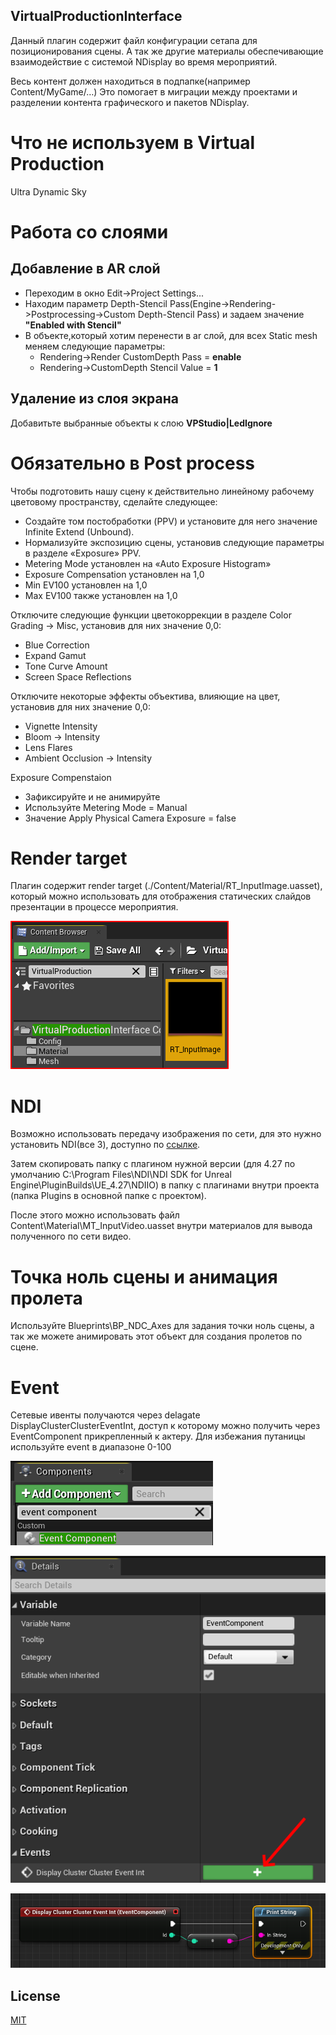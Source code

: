 ## VirtualProductionInterface

Данный плагин содержит файл конфигурации сетапа для позиционирования сцены. А так же другие материалы обеспечивающие взаимодействие с системой NDisplay во время мероприятий.

Весь контент должен находиться в подпапке(например Content/MyGame/…) Это помогает в миграции между проектами и разделении контента графического и пакетов NDisplay.

# Что не используем в Virtual Production
Ultra Dynamic Sky

# Работа со слоями
## Добавление в AR слой</summary>
- Переходим в окно Edit->Project Settings...
- Находим параметр Depth-Stencil Pass(Engine->Rendering->Postprocessing->Custom Depth-Stencil Pass) и задаем значение <b>"Enabled with Stencil"</b>
- В объекте,который хотим перенести в ar слой, для всех Static mesh меняем следующие параметры:
  - Rendering->Render CustomDepth Pass = <b>enable</b>
  - Rendering->CustomDepth Stencil Value = <b>1</b>

## Удаление из слоя экрана</summary>
Добавитьте выбранные объекты к слою <b>VPStudio|LedIgnore</b>

# Обязательно в Post process
Чтобы подготовить нашу сцену к действительно линейному рабочему цветовому пространству, сделайте следующее:
- Создайте том постобработки (PPV) и установите для него значение Infinite Extend (Unbound).
- Нормализуйте экспозицию сцены, установив следующие параметры в разделе «Exposure» PPV.
- Metering Mode установлен на «Auto Exposure Histogram»
- Exposure Compensation установлен на 1,0
- Min EV100 установлен на 1,0
- Max EV100 также установлен на 1,0

Отключите следующие функции цветокоррекции в разделе Color Grading -> Misc, установив для них значение 0,0:
- Blue Correction
- Expand Gamut
- Tone Curve Amount
- Screen Space Reflections

Отключите некоторые эффекты объектива, влияющие на цвет, установив для них значение 0,0:
- Vignette Intensity
- Bloom -> Intensity
- Lens Flares
- Ambient Occlusion -> Intensity

Exposure Compenstaion
- Зафиксируйте и не анимируйте
- Используйте Metering Mode = Manual
- Значение Apply Physical Camera Exposure = false



# Render target
Плагин содержит render target (./Content/Material/RT_InputImage.uasset), который можно использовать для отображения статических слайдов презентации в процессе мероприятия.

![RT_InputImage.uasset](/docs/RenderTarget.png)
</details>

# NDI

Возможно использовать передачу изображения по сети, для это нужно установить NDI(все 3), доступно по [ссылке](https://drive.google.com/drive/folders/1LPjtdLZqGwoN8tVWBuq9wtrwLebodtgI?usp=share_link).

Затем скопировать папку c плагином нужной версии (для 4.27 по умолчанию C:\Program Files\NDI\NDI SDK for Unreal Engine\PluginBuilds\UE_4.27\NDIIO) в папку с плагинами внутри проекта (папка Plugins в основной папке с проектом). 

После этого можно использовать файл Content\Material\MT_InputVideo.uasset внутри материалов для вывода полученного по сети видео.

# Точка ноль сцены и анимация пролета

Используйте Blueprints\BP_NDC_Axes для задания точки ноль сцены, а так же можете анимировать этот объект для создания пролетов по сцене.

# Event

Сетевые ивенты получаются через delagate DisplayClusterClusterEventInt, доступ к которому можно получить через EventComponent прикрепленный к актеру. Для избежания путаницы используйте event в диапазоне 0-100

![EventComponent](/docs/AddEventComponent.png)

![DisplayClusterClusterEvent](/docs/Delegate.png)

![UseDelagate](/docs/UseEvent.png)

## License

[MIT](https://choosealicense.com/licenses/mit/)